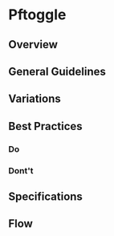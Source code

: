 # Pftoggle

## Overview

## General Guidelines

## Variations

## Best Practices

### Do

### Dont't

## Specifications

## Flow
